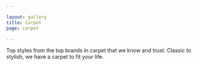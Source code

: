 ```yaml
---

layout: gallery
title: Carpet
page: carpet

---
```

Top styles from the top brands in carpet that we know and trust. Classic to stylish, we have a carpet to fit your life.